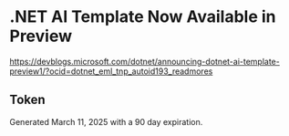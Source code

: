 ﻿# .NET AI Template Now Available in Preview

https://devblogs.microsoft.com/dotnet/announcing-dotnet-ai-template-preview1/?ocid=dotnet_eml_tnp_autoid193_readmores


## Token

Generated March 11, 2025 with a 90 day expiration.
